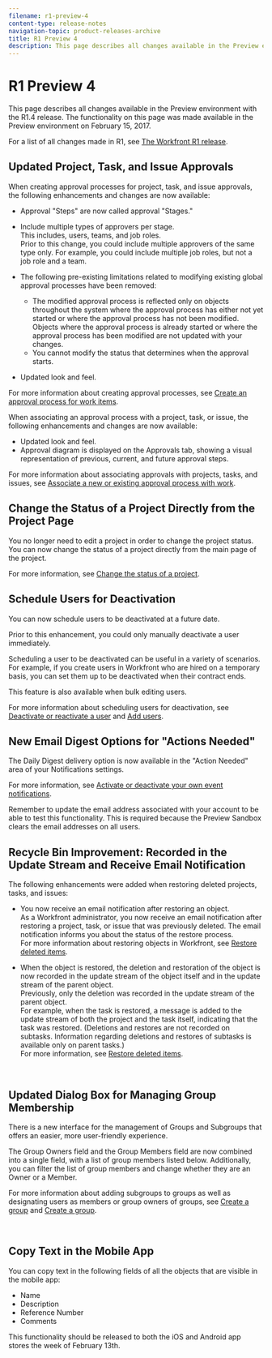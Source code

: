 ```yaml
---
filename: r1-preview-4
content-type: release-notes
navigation-topic: product-releases-archive
title: R1 Preview 4
description: This page describes all changes available in the Preview environment with the R1.4 release. The functionality on this page was made available in the Preview environment on February 15, 2017.
---
```


# R1 Preview 4

This page describes all changes available in the Preview environment with the R1.4 release. The functionality on this page was made available in the Preview environment on February 15, 2017.

For a list of all changes made in R1, see [The Workfront R1 release](../../../../product-announcements/product-releases/quarterly-release-archive/r1-release-activity/workfront-r1-release.md).

## Updated Project, Task, and Issue Approvals

When creating approval processes for project, task, and issue approvals, the following enhancements and changes are now available:&nbsp;

* Approval "Steps" are now called approval "Stages."
* Include&nbsp;multiple types of approvers per stage.  
  This includes, users, teams, and job roles.  
  Prior to this change, you could include multiple approvers of the same type only. For example, you could include multiple job roles, but not a job role and a team.

* The following pre-existing limitations related to modifying existing global approval processes have been removed:

   * The modified approval process is&nbsp;reflected only on objects throughout the system where the approval process has either not yet started or where the approval process has not been modified. Objects where the approval process is already started or where the approval process has been modified are not updated with your changes.
   * You cannot modify the status that determines when the approval starts.

* Updated look and feel.

For more information about creating approval processes, see [Create an approval process for work items](../../../../administration-and-setup/customize-workfront/configure-approval-milestone-processes/create-approval-processes.md).

When associating an approval process with a project, task, or issue, the following enhancements and changes are now available:

* Updated look and feel.
* Approval diagram is displayed on the Approvals tab, showing a visual representation of previous, current, and future approval steps.

For more information about associating approvals with projects, tasks, and issues, see [Associate a new or existing approval process with work](../../../../review-and-approve-work/manage-approvals/associate-approval-with-work.md).

## Change the Status of a Project Directly from the Project Page

You no longer need to edit a project in order to change the project status. You can now change the status of a project directly from the main page of the project.

For more information, see [Change the status of a project](../../../../manage-work/projects/manage-projects/change-project-status.md).

## Schedule Users for Deactivation

You can now schedule users to be deactivated at a future date.

Prior to this enhancement, you could only manually deactivate a user immediately.

Scheduling a user to be deactivated can be useful in a variety of scenarios. For example, if you create&nbsp;users in Workfront who are hired on a temporary basis, you can set them up to be deactivated when their contract ends.

This feature is also available when bulk editing users.&nbsp;

For more information about scheduling users for deactivation, see [Deactivate or reactivate a user](../../../../administration-and-setup/add-users/create-and-manage-users/deactivate-a-user.md) and [Add users](../../../../administration-and-setup/add-users/create-and-manage-users/add-users.md).

## New Email Digest Options for "Actions Needed"

The Daily Digest delivery option is now available in&nbsp;the "Action Needed" area of your Notifications settings.

For more information, see [Activate or deactivate your own event notifications](../../../../workfront-basics/using-notifications/activate-or-deactivate-your-own-event-notifications.md).

Remember to update the email address associated with your account to be able to test this functionality. This is required because the Preview Sandbox clears the email addresses on all users.

## Recycle Bin Improvement: Recorded in the Update Stream and Receive Email Notification

The following enhancements were added when restoring deleted projects, tasks, and issues:

* You&nbsp;now receive an email notification after restoring an object.  
  As a Workfront administrator, you now receive an email notification after restoring a project, task, or issue that was previously deleted. The email notification informs you about the status of the restore process.  
  For more information about restoring objects in Workfront, see [Restore deleted items](../../../../administration-and-setup/manage-workfront/manage-deleted-items/restore-deleted-items.md).

* When the object is restored, the deletion and restoration of the object is now recorded in the update stream of the object&nbsp;itself and in the update stream of the parent object.  
  Previously, only the deletion was recorded in the update stream of the parent object.  
  For example, when the task is restored, a message is added to the update stream of both the project&nbsp;and the task&nbsp;itself, indicating that the task was restored. (Deletions and restores are not recorded on subtasks. Information regarding deletions and restores of subtasks is available only on parent tasks.)  
  For more information, see [Restore deleted items](../../../../administration-and-setup/manage-workfront/manage-deleted-items/restore-deleted-items.md).

&nbsp;

## Updated Dialog Box for Managing Group Membership

There is a new interface for the management of Groups and Subgroups that offers an easier, more user-friendly experience.

The Group Owners field and the Group Members field are now combined into a single field, with a list of group members listed below. Additionally, you can filter the list of group members and change whether they are an Owner or a Member.&nbsp;

For more information about adding subgroups to groups as well as designating users as members or group owners of groups, see [Create a group](../../../../administration-and-setup/manage-groups/create-and-manage-groups/create-a-group.md)&nbsp;and [Create a group](../../../../administration-and-setup/manage-groups/create-and-manage-groups/create-a-group.md).&nbsp;

&nbsp;

## Copy Text in the Mobile App

You can copy text in the following fields of all the objects that are visible in the mobile app:

* Name
* Description
* Reference Number
* Comments

This functionality should be released to both the iOS and Android app stores the week of February 13th.
